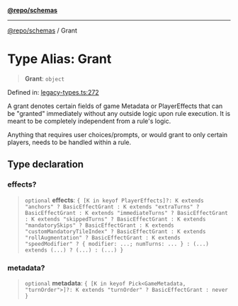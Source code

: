 [**@repo/schemas**](../README.md)

***

[@repo/schemas](../globals.md) / Grant

# Type Alias: Grant

> **Grant**: `object`

Defined in: [legacy-types.ts:272](https://github.com/alexqguo/drinking-board-game-v3/blob/6219b44c05bf1b55de4a76da31192aa5179671e8/packages/schemas/src/legacy-types.ts#L272)

A grant denotes certain fields of game Metadata or PlayerEffects that can be "granted" immediately without
any outside logic upon rule execution. It is meant to be completely independent from a rule's logic.

Anything that requires user choices/prompts, or would grant to only certain players, needs to be handled
within a rule.

## Type declaration

### effects?

> `optional` **effects**: `{ [K in keyof PlayerEffects]?: K extends "anchors" ? BasicEffectGrant : K extends "extraTurns" ? BasicEffectGrant : K extends "immediateTurns" ? BasicEffectGrant : K extends "skippedTurns" ? BasicEffectGrant : K extends "mandatorySkips" ? BasicEffectGrant : K extends "customMandatoryTileIndex" ? BasicEffectGrant : K extends "rollAugmentation" ? BasicEffectGrant : K extends "speedModifier" ? { modifier: ...; numTurns: ... } : (...) extends (...) ? (...) : (...) }`

### metadata?

> `optional` **metadata**: `{ [K in keyof Pick<GameMetadata, "turnOrder">]?: K extends "turnOrder" ? BasicEffectGrant : never }`

